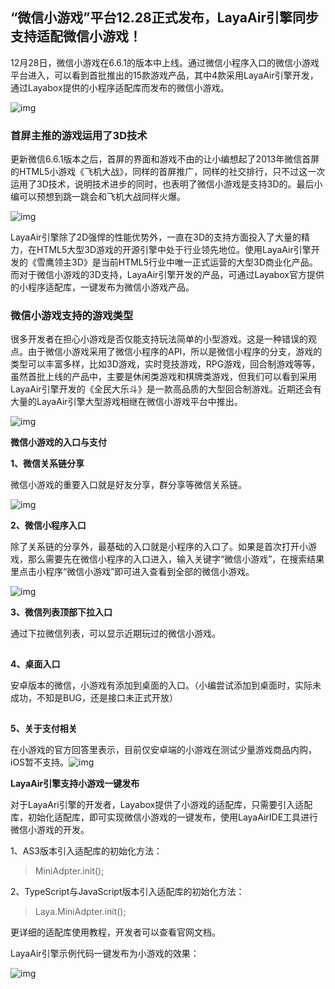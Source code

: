 ## “微信小游戏”平台12.28正式发布，LayaAir引擎同步支持适配微信小游戏！

12月28日，微信小游戏在6.6.1的版本中上线。通过微信小程序入口的微信小游戏平台进入，可以看到首批推出的15款游戏产品，其中4款采用LayaAir引擎开发，通过Layabox提供的小程序适配库而发布的微信小游戏。

![img](img/1.jpg)



### 首屏主推的游戏运用了3D技术

更新微信6.6.1版本之后，首屏的界面和游戏不由的让小编想起了2013年微信首屏的HTML5小游戏《飞机大战》，同样的首屏推广，同样的社交排行，只不过这一次运用了3D技术，说明技术进步的同时，也表明了微信小游戏是支持3D的。最后小编可以预想到跳一跳会和飞机大战同样火爆。

![img](img/2.jpg)

LayaAir引擎除了2D强悍的性能优势外，一直在3D的支持方面投入了大量的精力，在HTML5大型3D游戏的开源引擎中处于行业领先地位。使用LayaAir引擎开发的《雪鹰领主3D》是当前HTML5行业中唯一正式运营的大型3D商业化产品。而对于微信小游戏的3D支持，LayaAir引擎开发的产品，可通过Layabox官方提供的小程序适配库，一键发布为微信小游戏产品。



### 微信小游戏支持的游戏类型

很多开发者在担心小游戏是否仅能支持玩法简单的小型游戏。这是一种错误的观点。由于微信小游戏采用了微信小程序的API，所以是微信小程序的分支，游戏的类型可以丰富多样，比如3D游戏，实时竞技游戏，RPG游戏，回合制游戏等等，虽然首批上线的产品中，主要是休闲类游戏和棋牌类游戏，但我们可以看到采用LayaAir引擎开发的《全民大乐斗》是一款高品质的大型回合制游戏。近期还会有大量的LayaAir引擎大型游戏相继在微信小游戏平台中推出。

![img](img/3.jpg)

**微信小游戏的入口与支付**

**1、微信关系链分享**

微信小游戏的重要入口就是好友分享，群分享等微信关系链。

![img](img/4.jpg)

**2、微信小程序入口**

除了关系链的分享外，最基础的入口就是小程序的入口了。如果是首次打开小游戏，那么需要先在微信小程序的入口进入，输入关键字“微信小游戏”，在搜索结果里点击小程序“微信小游戏”即可进入查看到全部的微信小游戏。

![img](img/5.jpg)

**3、微信列表顶部下拉入口**

通过下拉微信列表，可以显示近期玩过的微信小游戏。

![img](data:image/gif;base64,iVBORw0KGgoAAAANSUhEUgAAAAEAAAABCAYAAAAfFcSJAAAADUlEQVQImWNgYGBgAAAABQABh6FO1AAAAABJRU5ErkJggg==)

**4、桌面入口**

安卓版本的微信，小游戏有添加到桌面的入口。（小编尝试添加到桌面时，实际未成功，不知是BUG，还是接口未正式开放）

![img](data:image/gif;base64,iVBORw0KGgoAAAANSUhEUgAAAAEAAAABCAYAAAAfFcSJAAAADUlEQVQImWNgYGBgAAAABQABh6FO1AAAAABJRU5ErkJggg==)

**5、关于支付相关**

在小游戏的官方回答里表示，目前仅安卓端的小游戏在测试少量游戏商品内购，iOS暂不支持。![img](img/6.jpg)

**LayaAir引擎支持小游戏一键发布**

对于LayaAri引擎的开发者，Layabox提供了小游戏的适配库，只需要引入适配库，初始化适配库，即可实现微信小游戏的一键发布，使用LayaAirIDE工具进行微信小游戏的开发。

1、AS3版本引入适配库的初始化方法：

>  MiniAdpter.init();

2、TypeScript与JavaScript版本引入适配库的初始化方法：

> Laya.MiniAdpter.init();

更详细的适配库使用教程，开发者可以查看官网文档。

 LayaAir引擎示例代码一键发布为小游戏的效果：

![img](img/7.jpg)